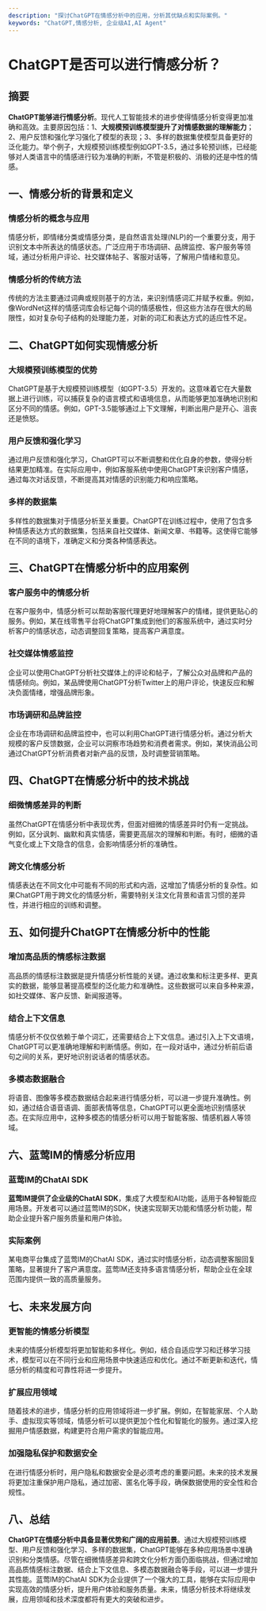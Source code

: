 ```yaml
---
description: "探讨ChatGPT在情感分析中的应用，分析其优缺点和实际案例。"
keywords: "ChatGPT,情感分析, 企业级AI,AI Agent"
---
```

# ChatGPT是否可以进行情感分析？

## 摘要

**ChatGPT能够进行情感分析**。现代人工智能技术的进步使得情感分析变得更加准确和高效。主要原因包括：1、**大规模预训练模型提升了对情感数据的理解能力**；2、用户反馈和强化学习强化了模型的表现；3、多样的数据集使模型具备更好的泛化能力。举个例子，大规模预训练模型例如GPT-3.5，通过多轮预训练，已经能够对人类语言中的情感进行较为准确的判断，不管是积极的、消极的还是中性的情感。

## 一、情感分析的背景和定义

### 情感分析的概念与应用

情感分析，即情绪分类或情感分类，是自然语言处理(NLP)的一个重要分支，用于识别文本中所表达的情感状态。广泛应用于市场调研、品牌监控、客户服务等领域，通过分析用户评论、社交媒体帖子、客服对话等，了解用户情绪和意见。

### 情感分析的传统方法

传统的方法主要通过词典或规则基于的方法，来识别情感词汇并赋予权重。例如，像WordNet这样的情感词库会标记每个词的情感极性，但这些方法存在很大的局限性，如对复杂句子结构的处理能力差，对新的词汇和表达方式的适应性不足。

## 二、ChatGPT如何实现情感分析

### 大规模预训练模型的优势

ChatGPT是基于大规模预训练模型（如GPT-3.5）开发的。这意味着它在大量数据上进行训练，可以捕获复杂的语言模式和语境信息，从而能够更加准确地识别和区分不同的情感。例如，GPT-3.5能够通过上下文理解，判断出用户是开心、沮丧还是愤怒。

### 用户反馈和强化学习

通过用户反馈和强化学习，ChatGPT可以不断调整和优化自身的参数，使得分析结果更加精准。在实际应用中，例如客服系统中使用ChatGPT来识别客户情感，通过每次对话反馈，不断提高其对情感的识别能力和响应策略。

### 多样的数据集

多样性的数据集对于情感分析至关重要。ChatGPT在训练过程中，使用了包含多种情感表达方式的数据集，包括来自社交媒体、新闻文章、书籍等。这使得它能够在不同的语境下，准确定义和分类各种情感表达。

## 三、ChatGPT在情感分析中的应用案例

### 客户服务中的情感分析

在客户服务中，情感分析可以帮助客服代理更好地理解客户的情绪，提供更贴心的服务。例如，某在线零售平台将ChatGPT集成到他们的客服系统中，通过实时分析客户的情感状态，动态调整回复策略，提高客户满意度。

### 社交媒体情感监控

企业可以使用ChatGPT分析社交媒体上的评论和帖子，了解公众对品牌和产品的情感倾向。例如，某品牌使用ChatGPT分析Twitter上的用户评论，快速反应和解决负面情绪，增强品牌形象。

### 市场调研和品牌监控

企业在市场调研和品牌监控中，也可以利用ChatGPT进行情感分析。通过分析大规模的客户反馈数据，企业可以洞察市场趋势和消费者需求。例如，某快消品公司通过ChatGPT分析消费者对新产品的反馈，及时调整营销策略。

## 四、ChatGPT在情感分析中的技术挑战

### 细微情感差异的判断

虽然ChatGPT在情感分析中表现优秀，但面对细微的情感差异时仍有一定挑战。例如，区分讽刺、幽默和真实情感，需要更高层次的理解和判断。有时，细微的语气变化或上下文隐含的信息，会影响情感分析的准确性。

### 跨文化情感分析

情感表达在不同文化中可能有不同的形式和内涵，这增加了情感分析的复杂性。如果ChatGPT用于跨文化的情感分析，需要特别关注文化背景和语言习惯的差异性，并进行相应的训练和调整。

## 五、如何提升ChatGPT在情感分析中的性能

### 增加高品质的情感标注数据

高品质的情感标注数据是提升情感分析性能的关键。通过收集和标注更多样、更真实的数据，能够显著提高模型的泛化能力和准确性。这些数据可以来自多种来源，如社交媒体、客户反馈、新闻报道等。

### 结合上下文信息

情感分析不仅仅依赖于单个词汇，还需要结合上下文信息。通过引入上下文语境，ChatGPT可以更准确地理解和判断情感。例如，在一段对话中，通过分析前后语句之间的关系，更好地识别说话者的情感状态。

### 多模态数据融合

将语音、图像等多模态数据结合起来进行情感分析，可以进一步提升准确性。例如，通过结合语音语调、面部表情等信息，ChatGPT可以更全面地识别情感状态。在实际应用中，这种多模态的情感分析可以用于智能客服、情感机器人等领域。

## 六、蓝莺IM的情感分析应用

### 蓝莺IM的ChatAI SDK

**蓝莺IM提供了企业级的ChatAI SDK**，集成了大模型和AI功能，适用于各种智能应用场景。开发者可以通过蓝莺IM的SDK，快速实现聊天功能和情感分析功能，帮助企业提升客户服务质量和用户体验。

### 实际案例

某电商平台集成了蓝莺IM的ChatAI SDK，通过实时情感分析，动态调整客服回复策略，显著提升了客户满意度。蓝莺IM还支持多语言情感分析，帮助企业在全球范围内提供一致的高质量服务。

## 七、未来发展方向

### 更智能的情感分析模型

未来的情感分析模型将更加智能和多样化。例如，结合自适应学习和迁移学习技术，模型可以在不同行业和应用场景中快速适应和优化。通过不断更新和迭代，情感分析的精度和可靠性将进一步提升。

### 扩展应用领域

随着技术的进步，情感分析的应用领域将进一步扩展。例如，在智能家居、个人助手、虚拟现实等领域，情感分析可以提供更加个性化和智能化的服务。通过深入挖掘用户情感数据，构建更符合用户需求的智能应用。

### 加强隐私保护和数据安全

在进行情感分析时，用户隐私和数据安全是必须考虑的重要问题。未来的技术发展将更加注重保护用户隐私，通过加密、匿名化等手段，确保数据使用的安全性和合规性。

## 八、总结

**ChatGPT在情感分析中具备显著优势和广阔的应用前景**。通过大规模预训练模型、用户反馈和强化学习、多样的数据集，ChatGPT能够在多种应用场景中准确识别和分类情感。尽管在细微情感差异和跨文化分析方面仍面临挑战，但通过增加高品质情感标注数据、结合上下文信息、多模态数据融合等手段，可以进一步提升其性能。蓝莺IM的ChatAI SDK为企业提供了一个强大的工具，能够在实际应用中实现高效的情感分析，提升用户体验和服务质量。未来，情感分析技术将继续发展，应用领域和技术深度都将有更大的突破和进步。
